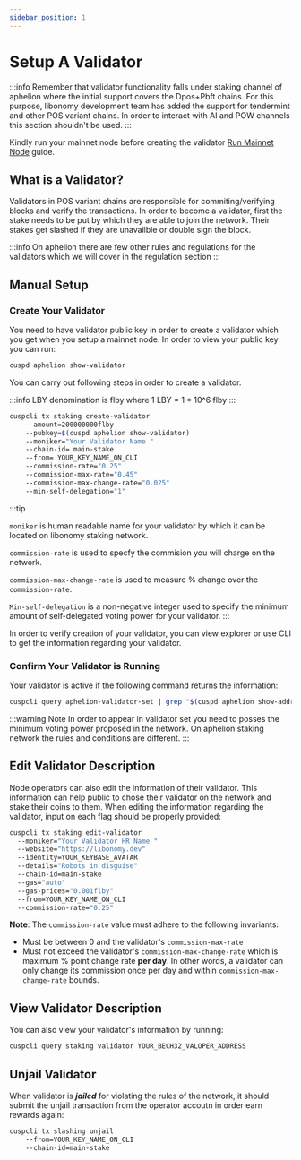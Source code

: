 ```yaml
---
sidebar_position: 1
---
```


# Setup A Validator

:::info
Remember that validator functionality falls under staking channel of aphelion where the initial support covers the Dpos+Pbft chains. For this purpose, libonomy development team has added the support for tendermint and other POS variant chains. In order to interact with AI and POW channels this section shouldn't be used.
:::

Kindly run your mainnet node before creating the validator [Run Mainnet Node](../Installation/join-staking-network.md) guide.

## What is a Validator?

Validators in POS variant chains are responsible for commiting/verifying blocks and verify the transactions. In order to become a validator, first the stake needs to be put by which they are able to join the network. Their stakes get slashed if they are unavailble or double sign the block.

:::info
On aphelion there are few other rules and regulations for the validators which we will cover in the regulation section
:::

## Manual Setup

### Create Your Validator

You need to have validator public key in order to create a validator which you get when you setup a mainnet node.
In order to view your public key you can run:

```bash
cuspd aphelion show-validator
```

You can carry out following steps in order to create a validator.

:::info
LBY denomination is flby where 1 LBY = 1 \* 10^6 flby
:::

```bash
cuspcli tx staking create-validator
    --amount=200000000flby
    --pubkey=$(cuspd aphelion show-validator)
    --moniker="Your Validator Name "
    --chain-id= main-stake
    --from= YOUR_KEY_NAME_ON_CLI
    --commission-rate="0.25"
    --commission-max-rate="0.45"
    --commission-max-change-rate="0.025"
    --min-self-delegation="1"
```

:::tip

`moniker` is human readable name for your validator by which it can be located on libonomy staking network.

`commission-rate` is used to specfy the commision you will charge on the network.

`commission-max-change-rate` is used to measure % change over the `commission-rate`.

`Min-self-delegation` is a non-negative integer used to specify the minimum amount of self-delegated voting power for your validator.
:::

In order to verify creation of your validator, you can view explorer or use CLI to get the information regarding your validator.

### Confirm Your Validator is Running

Your validator is active if the following command returns the information:

```bash
cuspcli query aphelion-validator-set | grep "$(cuspd aphelion show-address)"
```
:::warning Note
In order to appear in validator set you need to posses the minimum voting power proposed in the network. On aphelion staking network the rules and conditions are different.
:::


## Edit Validator Description

Node operators can also edit the information of their validator. This information can help public to chose their validator on the network and stake their coins to them. When editing the information regarding the validator, input on each flag should be properly provided:

```bash
cuspcli tx staking edit-validator
  --moniker="Your Validator HR Name " 
  --website="https://libonomy.dev" 
  --identity=YOUR_KEYBASE_AVATAR 
  --details="Robots in disguise" 
  --chain-id=main-stake 
  --gas="auto" 
  --gas-prices="0.001flby" 
  --from=YOUR_KEY_NAME_ON_CLI 
  --commission-rate="0.25"
```

**Note**: The `commission-rate` value must adhere to the following invariants:

- Must be between 0 and the validator's `commission-max-rate`
- Must not exceed the validator's `commission-max-change-rate` which is maximum
  % point change rate **per day**. In other words, a validator can only change
  its commission once per day and within `commission-max-change-rate` bounds.

## View Validator Description

You can also view your validator's information by running:

```bash
cuspcli query staking validator YOUR_BECH32_VALOPER_ADDRESS
```

## Unjail Validator

When validator is **_jailed_** for violating the rules of the network, it should submit the unjail transaction from the operator accoutn in order earn rewards again:

```bash
cuspcli tx slashing unjail 
	--from=YOUR_KEY_NAME_ON_CLI  
	--chain-id=main-stake
```

